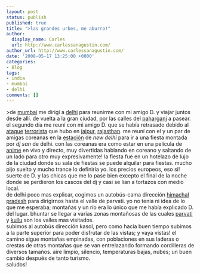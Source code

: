 ```yaml
---
layout: post
status: publish
published: true
title: ">las grandes urbes, me aburro!"
author:
  display_name: Carles
  url: http://www.carlessanagustin.com/
author_url: http://www.carlessanagustin.com/
date: '2008-05-17 13:25:00 +0000'
categories:
- Blog
tags:
- india
- mumbai
- delhi
comments: []
---
```

<p>>de <a href="http://en.wikipedia.org/wiki/Mumbai">mumbai</a> me dirig&iacute; a <a href="http://en.wikipedia.org/wiki/Delhi">delhi</a> para reunirme con mi amigo D. y viajar juntos desde all&iacute;. de vuelta a la gran ciudad, por las calles del <a href="http://en.wikipedia.org/wiki/Paharganj">paharganj</a> a pasear. el segundo d&iacute;a me reun&iacute; con mi amigo D. que se hab&iacute;a retrasado debido al <a href="http://news.bbc.co.uk/2/hi/south_asia/7398989.stm">ataque</a> <a href="http://en.wikipedia.org/wiki/Image:George-W-Bush.jpeg">terrorista</a> que hubo en <a href="http://en.wikipedia.org/wiki/Jaipur">jaipur</a>, <a href="http://en.wikipedia.org/wiki/Rajasthan">rajasthan</a>. me reun&iacute; con el y un par de amigas coreanas en la <span style="text-decoration:underline;">estaci&oacute;n</span> de <span style="font-style:italic;">new delhi</span> para ir a una fiesta montada por <span style="font-style:italic;">dj san</span> de delhi. con las coreanas era como estar en una pel&iacute;cula de <a href="http://en.wikipedia.org/wiki/Anime">anime</a> en vivo y directo, muy divertidas hablando en coreano y saltando de un lado para otro muy expresivamente! la fiesta fue en un hotelazo de lujo de la ciudad donde su sala de fiestas se puede alquilar para fiestas. mucho pijo suelto y mucho trance lo definir&iacute;a yo. los precios europeos, eso si! suerte de D. y las chicas que me lo pase bien excepto el final de la noche donde se perdieron los cascos del dj y casi se l&iacute;an a tortazos con medio local.<br /><a href="/images/posts/image00102.jpg"><img src="/images/posts/image00102.jpg?w=300" alt="" border="0" /></a>de delhi poco mas explicar, cogimos un autob&uacute;s-cama direcci&oacute;n <a href="http://en.wikipedia.org/wiki/Himachal_pradesh">himachal pradesh</a> para dirigirnos hasta el valle de parvati. yo no tenia ni idea de lo que me esperaba; monta&ntilde;as y un r&iacute;o era lo &uacute;nico que me hab&iacute;a explicado D. del lugar.  bhuntar se llegar a varias zonas monta&ntilde;osas de las cuales <a href="http://en.wikipedia.org/wiki/Parvati_Valley">parvati</a> y <a href="http://en.wikipedia.org/wiki/Kullu_Valley">kullu</a> son los valles mas visitados.<br /><a href="/images/posts/image00112.jpg"><img src="/images/posts/image00112.jpg?w=300" alt="" border="0" /></a>subimos al autob&uacute;s direcci&oacute;n kasol, pero como hacia buen tiempo subimos a la parte superior para poder disfrutar de las vistas; y vaya vistas! el camino sigue monta&ntilde;as empinadas, con poblaciones en sus laderas o crestas de otras monta&ntilde;as que se van entrelazando formando cordilleras de diversos tama&ntilde;os. aire limpio, silencio, temperaturas bajas, nubes; un buen cambio despu&eacute;s de tanto turismo.<br />saludos!</p>
